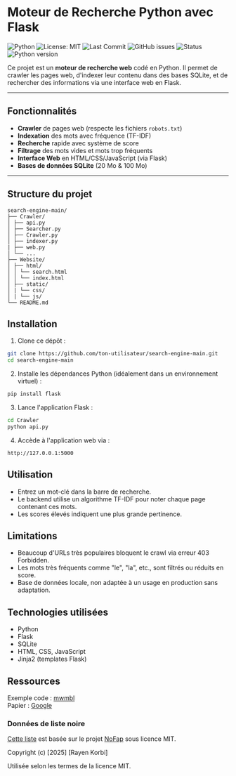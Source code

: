 # Moteur de Recherche Python avec Flask

![Python](https://img.shields.io/badge/language-Python-blue)
![License: MIT](https://img.shields.io/badge/License-MIT-yellow.svg)
![Last Commit](https://img.shields.io/github/last-commit/nathan-004/search-engine)
![GitHub issues](https://img.shields.io/github/issues/nathan-004/search-engine)
![Status](https://img.shields.io/badge/status-en%20cours-orange)
![Python version](https://img.shields.io/badge/python-3.10-blue)

Ce projet est un **moteur de recherche web** codé en Python. Il permet de crawler les pages web, d'indexer leur contenu dans des bases SQLite, et de rechercher des informations via une interface web en Flask.

---

## Fonctionnalités

- **Crawler** de pages web (respecte les fichiers `robots.txt`)
- **Indexation** des mots avec fréquence (TF-IDF)
- **Recherche** rapide avec système de score
- **Filtrage** des mots vides et mots trop fréquents
- **Interface Web** en HTML/CSS/JavaScript (via Flask)
- **Bases de données SQLite** (20 Mo & 100 Mo)

---

## Structure du projet

```
search-engine-main/
├── Crawler/
│ ├── api.py
│ ├── Searcher.py
│ ├── Crawler.py
│ ├── indexer.py
| ├── web.py
│ └── ...
├── Website/
│ ├── html/
│ │ └── search.html
│ │ └── index.html
│ ├── static/
│ | └── css/
│ | └── js/
└── README.md
```

## Installation

1. Clone ce dépôt :

```bash
git clone https://github.com/ton-utilisateur/search-engine-main.git
cd search-engine-main
```

2. Installe les dépendances Python (idéalement dans un environnement virtuel) :

```bash
pip install flask
```

3. Lance l'application Flask :
```bash
cd Crawler
python api.py
```

4. Accède à l'application web via :
```
http://127.0.0.1:5000
```

## Utilisation

- Entrez un mot-clé dans la barre de recherche.
- Le backend utilise un algorithme TF-IDF pour noter chaque page contenant ces mots.
- Les scores élevés indiquent une plus grande pertinence.

## Limitations

- Beaucoup d'URLs très populaires bloquent le crawl via erreur 403 Forbidden.
- Les mots très fréquents comme "le", "la", etc., sont filtrés ou réduits en score.
- Base de données locale, non adaptée à un usage en production sans adaptation.

## Technologies utilisées

- Python
- Flask
- SQLite
- HTML, CSS, JavaScript
- Jinja2 (templates Flask)

## Ressources

Exemple code : [mwmbl](https://github.com/mwmbl/mwmbl)  
Papier : [Google](http://infolab.stanford.edu/pub/papers/google.pdf)

### Données de liste noire

[Cette liste]() est basée sur le projet [NoFap](https://github.com/korbirayen/NoFap/tree/main) sous licence MIT.

Copyright (c) [2025] [Rayen Korbi]

Utilisée selon les termes de la licence MIT.
